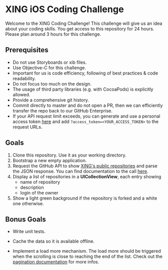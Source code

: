 XING iOS Coding Challenge
=========================

Welcome to the XING Coding Challenge! This challenge will give us an idea about your coding skills. You get access to this repository for 24 hours. Please plan around 3 hours for this challenge.


Prerequisites
----------------

- Do not use Storyboards or xib files.
- Use Objective-C for this challenge.
- Important for us is code efficiency, following of best practices & code readability.
- Do not focus too much on the design.
- The usage of third party libraries (e.g. with CocoaPods) is explicitly allowed.
- Provide a comprehensive git history.
- Commit directly to master and do not open a PR, then we can efficiently transfer the repo back to our GitHub Enterprise.
- If your API request limit exceeds, you can generate and use a personal access token [here](https://github.com/settings/applications) and add `?access_token=<YOUR_ACCESS_TOKEN>` to the request URLs.


Goals
-----

1. Clone this repository. Use it as your working directory.
2. Bootstrap a new empty application.
3. Request the GitHub API to show [XING's public repositories][1] and parse the JSON response. You can find documentation to the call [here][3].
4. Display a list of repositories in a **UICollectionView**, each entry showing
    - name of repository
    - description
    - login of the owner
5. Show a light green background if the repository is forked and a white one otherwise.


Bonus Goals
------------

- Write unit tests.
- Cache the data so it is available offline.
- Implement a load more mechanism. The load more should be triggered when the scrolling is close to reaching the end of the list. Check out the [pagination documentation][2] for more infos.

  [1]: https://api.github.com/users/xing/repos
  [2]: https://developer.github.com/v3/#pagination
  [3]: https://developer.github.com/v3/repos/#list-organization-repositories
